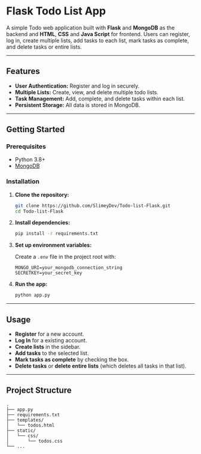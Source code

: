 # Flask Todo List App

A simple Todo web application built with **Flask** and **MongoDB** as the backend and **HTML**, **CSS** and **Java Script** for frontend.
Users can register, log in, create multiple lists, add tasks to each list, mark tasks as complete, and delete tasks or entire lists.

---

## Features

- **User Authentication:** Register and log in securely.
- **Multiple Lists:** Create, view, and delete multiple todo lists.
- **Task Management:** Add, complete, and delete tasks within each list.
- **Persistent Storage:** All data is stored in MongoDB.

---

## Getting Started

### Prerequisites

- Python 3.8+
- [MongoDB](https://www.mongodb.com/)

### Installation

1. **Clone the repository:**
   ```bash
   git clone https://github.com/SlimeyDev/Todo-list-Flask.git
   cd Todo-list-Flask
   ```

2. **Install dependencies:**
   ```bash
   pip install -r requirements.txt
   ```

3. **Set up environment variables:**

   Create a `.env` file in the project root with:
   ```
   MONGO_URI=your_mongodb_connection_string
   SECRETKEY=your_secret_key
   ```

4. **Run the app:**
   ```bash
   python app.py
   ```

---

## Usage

- **Register** for a new account.
- **Log In** for a existing account.
- **Create lists** in the sidebar.
- **Add tasks** to the selected list.
- **Mark tasks as complete** by checking the box.
- **Delete tasks** or **delete entire lists** (which deletes all tasks in that list).

---

## Project Structure

```
.
├── app.py
├── requirements.txt
├── templates/
│   └── todos.html
├── static/
│   └── css/
│       └── todos.css
└── ...
```